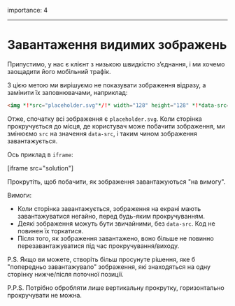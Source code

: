 importance: 4

---

# Завантаження видимих зображень

Припустимо, у нас є клієнт з низькою швидкістю з’єднання, і ми хочемо заощадити його мобільний трафік.

З цією метою ми вирішуємо не показувати зображення відразу, а замінити їх заповнювачами, наприклад:

```html
<img *!*src="placeholder.svg"*/!* width="128" height="128" *!*data-src="real.jpg"*/!*>
```

Отже, спочатку всі зображення є `placeholder.svg`. Коли сторінка прокручується до місця, де користувач може побачити зображення, ми змінюємо `src` на значення `data-src`, і таким чином зображення завантажується.

Ось приклад в `iframe`:

[iframe src="solution"]

Прокрутіть, щоб побачити, як зображення завантажуються "на вимогу".

Вимоги:
- Коли сторінка завантажується, зображення на екрані мають завантажуватися негайно, перед будь-яким прокручуванням.
- Деякі зображення можуть бути звичайними, без `data-src`. Код не повинен їх торкатися.
- Після того, як зображення завантажено, воно більше не повинно перезавантажуватися під час прокручування/виходу.

P.S. Якщо ви можете, створіть більш просунуте рішення, яке б "попередньо завантажувало" зображення, які знаходяться на одну сторінку нижче/після поточної позиції.

P.P.S. Потрібно обробляти лише вертикальну прокрутку, горизонтально прокручувати не можна.
